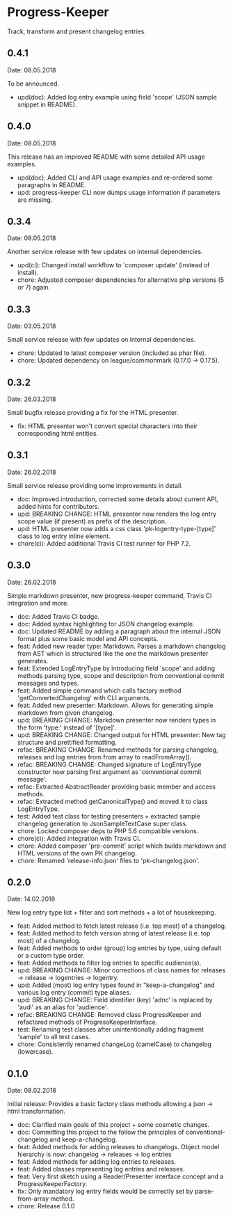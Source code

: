 # Progress-Keeper
Track, transform and present changelog entries.

## 0.4.1

Date: 08.05.2018

To be announced.

- upd(doc): Added log entry example using field 'scope' (JSON sample snippet in README).

## 0.4.0

Date: 08.05.2018

This release has an improved README with some detailed API usage examples.

- upd(doc): Added CLI and API usage examples and re-ordered some paragraphs in README.
- upd: progress-keeper CLI now dumps usage information if parameters are missing.

## 0.3.4

Date: 08.05.2018

Another service release with few updates on internal dependencies.

- upd(ci): Changed install workflow to 'composer update' (instead of install).
- chore: Adjusted composer dependencies for alternative php versions (5 or 7) again.

## 0.3.3

Date: 03.05.2018

Small service release with few updates on internal dependencies.

- chore: Updated to latest composer version (included as phar file).
- chore: Updated dependency on league/commonmark (0.17.0 -> 0.17.5).

## 0.3.2

Date: 26.03.2018

Small bugfix release providing a fix for the HTML presenter.

- fix: HTML presenter won't convert special characters into their corresponding html entities.

## 0.3.1

Date: 26.02.2018

Small service release providing some improvements in detail.

- doc: Improved introduction, corrected some details about current API, added hints for contributors.
- upd: BREAKING CHANGE: HTML presenter now renders the log entry scope value (if present) as prefix of the description.
- upd: HTML presenter now adds a css class 'pk-logentry-type-[type]' class to log entry inline element.
- chore(ci): Added additional Travis CI test runner for PHP 7.2.

## 0.3.0

Date: 26.02.2018

Simple markdown presenter, new progress-keeper command, Travis CI integration and more.

- doc: Added Travis CI badge.
- doc: Added syntax highlighting for JSON changelog example.
- doc: Updated README by adding a paragraph about the internal JSON format plus some basic model and API concepts.
- feat: Added new reader type: Markdown. Parses a markdown changelog from AST which is structured like the one the markdown presenter generates.
- feat: Extended LogEntryType by introducing field 'scope' and adding methods parsing type, scope and description from conventional commit messages and types.
- feat: Added simple command which calls factory method 'getConvertedChangelog' with CLI arguments.
- feat: Added new presenter: Markdown. Allows for generating simple markdown from given changelog.
- upd: BREAKING CHANGE: Markdown presenter now renders types in the form 'type:' instead of '[type]'.
- upd: BREAKING CHANGE: Changed output for HTML presenter: New tag structure and prettified formatting.
- refac: BREAKING CHANGE: Renamed methods for parsing changelog, releases and log entries from from array to readFromArray().
- refac: BREAKING CHANGE: Changed signature of LogEntryType constructor now parsing first argument as 'conventional commit message'.
- refac: Extracted AbstractReader providing basic member and access methods.
- refac: Extracted method getCanonicalType() and moved it to class LogEntryType.
- test: Added test class for testing presenters + extracted sample changelog generation to JsonSampleTextCase super class.
- chore: Locked composer deps to PHP 5.6 compatible versions.
- chore(ci): Added integration with Travis CI.
- chore: Added composer 'pre-commit' script which builds markdown and HTML versions of the own PK changelog.
- chore: Renamed 'release-info.json' files to 'pk-changelog.json'.

## 0.2.0

Date: 14.02.2018

New log entry type list + filter and sort methods + a lot of housekeeping.

- feat: Added method to fetch latest release (i.e. top most) of a changelog.
- feat: Added method to fetch version string of latest release (i.e. top most) of a changelog.
- feat: Added methods to order (group) log entries by type, using default or a custom type order.
- feat: Added methods to filter log entries to specific audience(s).
- upd: BREAKING CHANGE: Minor corrections of class names for releases -> release -> logentries -> logentry.
- upd: Added (most) log entry types found in "keep-a-changelog" and various log entry (commit) type aliases.
- upd: BREAKING CHANGE: Field identifier (key) 'adnc' is replaced by 'audi' as an alias for 'audience'.
- refac: BREAKING CHANGE: Removed class ProgressKeeper and refactored methods of ProgressKeeperInterface.
- test: Renaming test classes after unintentionally adding fragment 'sample' to all test cases.
- chore: Consistently renamed changeLog (camelCase) to changelog (lowercase).

## 0.1.0

Date: 08.02.2018

Initial release: Provides a basic factory class methods allowing a json -> html transformation.

- doc: Clarified main goals of this project + some cosmetic changes.
- doc: Committing this project to the follow the principles of conventional-changelog and keep-a-changelog.
- feat: Added methods for adding releases to changelogs. Object model hierarchy is now: changelog -> releases -> log entries
- feat: Added methods for adding log entries to releases.
- feat: Added classes representing log entries and releases.
- feat: Very first sketch using a Reader/Presenter interface concept and a ProgressKeeperFactory.
- fix: Only mandatory log entry fields would be correctly set by parse-from-array method.
- chore: Release 0.1.0

